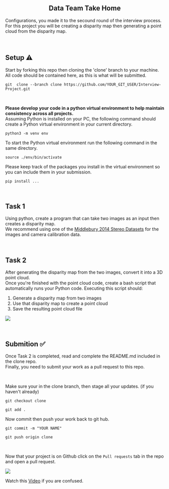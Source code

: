 <p align="center">
  <h2 align="center">Data Team Take Home</h2>
</p>
<p>
Configurations, you made it to the secound round of the interview process. For this project you will be creating a disparity map then generating a point cloud from the disparity map.
<br>
<br>
<br>
</p>

## Setup ⚠️

Start by forking this repo then cloning the 'clone' branch to your machine. All code should be contained here, as this is what will be submitted.

```
git  clone --branch clone https://github.com/YOUR_GIT_USER/Interview-Project.git
```

<br>

<p>
<strong>Please develop your code in a python virtual environment to help maintain consistency across all projects.</strong> <br>
Assuming Python is installed on your PC, the following command should create a Python virtual environment in your current directory.
</p>

```
python3 -m venv env
```

To start the Python virtual environment run the following command in the same directory.

```
source ./env/bin/activate
```

Please keep track of the packages you install in the virtual environment so you can include them in your submission.

```
pip install ...
```

<br>

## Task 1

Using python, create a program that can take two images as an input then creates a disparity map. <br>
We recommend using one of the [Middlebury 2014 Stereo Datasets](https://vision.middlebury.edu/stereo/data/scenes2014/) for the images and camera calibration data.

<br>

## Task 2 

After generating the disparity map from the two images, convert it into a 3D point cloud. <br>
Once you're finished with the point cloud code, create a bash script that automatically runs your Python code. Executing this script should:
  1. Generate a disparity map from two images
  2. Use that disparity map to create a point cloud
  3. Save the resulting point cloud file

<a href="https://asciinema.org/a/Bsi8wNmPKFnsUkxOD90YPHVdv" target="_blank"><img src="https://asciinema.org/a/Bsi8wNmPKFnsUkxOD90YPHVdv.svg" /></a>

<br>

## Submition ✅

Once Task 2 is completed, read and complete the README.md included in the clone repo. <br>
Finally, you need to submit your work as a pull request to this repo.

<br>

Make sure your in the clone branch, then stage all your updates. (if you haven't already)
```
git checkout clone
```
```
git add .
```
Now commit then push your work back to git hub.
```
git commit -m "YOUR NAME"
```
```
git push origin clone
```

<br>

Now that your project is on Github click on the `Pull requests` tab in the repo and open a pull request.

<image src="Screenshot 2025-09-02 144906.png">

Watch this [Video](https://www.youtube.com/watch?v=jRLGobWwA3Y) if you are confused.
